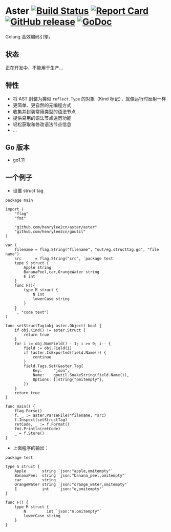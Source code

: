 # Aster [![Build Status](https://travis-ci.org/henrylee2cn/aster.svg?branch=master)](https://travis-ci.org/henrylee2cn/aster) <!-- [![Coverage Status](https://coveralls.io/repos/github/henrylee2cn/aster/badge.svg?branch=master)](https://coveralls.io/github/henrylee2cn/aster?branch=master) --> [![Report Card](https://goreportcard.com/badge/github.com/henrylee2cn/aster)](http://goreportcard.com/report/henrylee2cn/aster) [![GitHub release](https://img.shields.io/github/release/henrylee2cn/aster.svg)](https://github.com/henrylee2cn/aster/releases) [![GoDoc](https://img.shields.io/badge/godoc-reference-blue.svg)](http://godoc.org/github.com/henrylee2cn/aster)

Golang 高效编码引擎。

## 状态

正在开发中，不能用于生产...

## 特性

- 将 AST 封装为类似 `reflect.Type` 的对象（Kind 标记），就像运行时反射一样
- 更简单、更自然的元编程方式
- 收集并封装常用类型的语法节点
- 提供易用的语法节点遍历功能
- 轻松获取和修改语法节点信息
- ...

## Go 版本

- go1.11

## 一个例子

- 设置 struct tag

```golang
package main

import (
	"flag"
	"fmt"

	"github.com/henrylee2cn/aster/aster"
	"github.com/henrylee2cn/goutil"
)

var (
	filename = flag.String("filename", "out/eg.structtag.go", "file name")
	src      = flag.String("src", `package test
	type S struct {
		Apple string
		BananaPeel,car,OrangeWater string
		E int
	}
	func F(){
		type M struct {
			N int
			lowerCase string
		}
	}
	`, "code text")
)

func setStructTag(obj aster.Object) bool {
	if obj.Kind() != aster.Struct {
		return true
	}
	for i := obj.NumField() - 1; i >= 0; i-- {
		field := obj.Field(i)
		if !aster.IsExported(field.Name()) {
			continue
		}
		field.Tags.Set(&aster.Tag{
			Key:     "json",
			Name:    goutil.SnakeString(field.Name()),
			Options: []string{"omitempty"},
		})
	}
	return true
}

func main() {
	flag.Parse()
	f, _ := aster.ParseFile(*filename, *src)
	f.Inspect(setStructTag)
	retCode, _ := f.Format()
	fmt.Println(retCode)
	_ = f.Store()
}
```

-  上面程序的输出：

```golang
package test

type S struct {
	Apple       string `json:"apple,omitempty"`
	BananaPeel  string `json:"banana_peel,omitempty"`
	car         string
	OrangeWater string `json:"orange_water,omitempty"`
	E           int    `json:"e,omitempty"`
}

func F() {
	type M struct {
		N         int `json:"n,omitempty"`
		lowerCase string
	}
}
```
